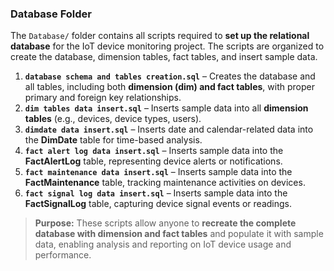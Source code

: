 ### Database Folder

The `Database/` folder contains all scripts required to **set up the relational database** for the IoT device monitoring project. The scripts are organized to create the database, dimension tables, fact tables, and insert sample data.  

1. **`database schema and tables creation.sql`** – Creates the database and all tables, including both **dimension (dim) and fact tables**, with proper primary and foreign key relationships.  
2. **`dim tables data insert.sql`** – Inserts sample data into all **dimension tables** (e.g., devices, device types, users).  
3. **`dimdate data insert.sql`** – Inserts date and calendar-related data into the **DimDate** table for time-based analysis.  
4. **`fact alert log data insert.sql`** – Inserts sample data into the **FactAlertLog** table, representing device alerts or notifications.  
5. **`fact maintenance data insert.sql`** – Inserts sample data into the **FactMaintenance** table, tracking maintenance activities on devices.  
6. **`fact signal log data insert.sql`** – Inserts sample data into the **FactSignalLog** table, capturing device signal events or readings.  

> **Purpose:** These scripts allow anyone to **recreate the complete database with dimension and fact tables** and populate it with sample data, enabling analysis and reporting on IoT device usage and performance.
